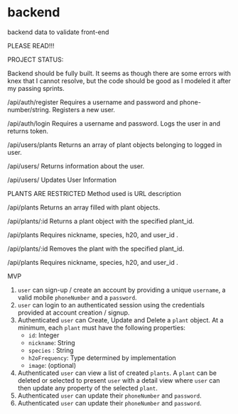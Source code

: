 # backend
backend data to validate front-end

PLEASE READ!!!

PROJECT STATUS:

Backend should be fully built. It seems as though there are some errors with knex that I cannot resolve, but the code should be good as I modeled it after my passing sprints.

/api/auth/register	Requires a username and password and phone-number/string. Registers a new user.

/api/auth/login	Requires a username and password. Logs the user in and returns token.

/api/users/plants	Returns an array of plant objects belonging to logged in user.

/api/users/	Returns information about the user.

/api/users/	Updates User Information

PLANTS ARE RESTRICTED
Method used is URL description

/api/plants	Returns an array filled with plant objects.

/api/plants/:id	Returns a plant object with the specified plant_id.

/api/plants	Requires nickname, species, h20, and user_id .

/api/plants/:id	Removes the plant with the specified plant_id.

/api/plants	Requires nickname, species, h20, and user_id .


MVP
1. `user` can sign-up / create an account by providing a unique `username`, a valid mobile `phoneNumber` and a `password`. 
2. `user` can login to an authenticated session using the credentials provided at account creation / signup.
3. Authenticated `user` can Create, Update and Delete a `plant` object. At a minimum, each `plant` must have the following properties: 
    - `id`: Integer
    - `nickname`: String
    - `species` : String
    - `h2oFrequency`: Type determined by implementation
    - `image`: (optional)
4. Authenticated `user` can view a list of created `plants`.  A `plant` can be deleted or selected to present `user` with a detail view where `user` can then update any property of the selected `plant`. 
5. Authenticated `user` can update their `phoneNumber` and `password`.
6. Authenticated `user` can update their `phoneNumber` and `password`.


